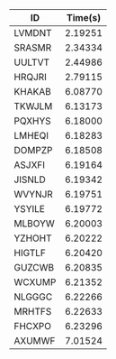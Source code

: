 |ID|Time(s)|
|-|-|
|LVMDNT|2.19251|
|SRASMR|2.34334|
|UULTVT|2.44986|
|HRQJRI|2.79115|
|KHAKAB|6.08770|
|TKWJLM|6.13173|
|PQXHYS|6.18000|
|LMHEQI|6.18283|
|DOMPZP|6.18508|
|ASJXFI|6.19164|
|JISNLD|6.19342|
|WVYNJR|6.19751|
|YSYILE|6.19772|
|MLBOYW|6.20003|
|YZHOHT|6.20222|
|HIGTLF|6.20420|
|GUZCWB|6.20835|
|WCXUMP|6.21352|
|NLGGGC|6.22266|
|MRHTFS|6.22633|
|FHCXPO|6.23296|
|AXUMWF|7.01524|
